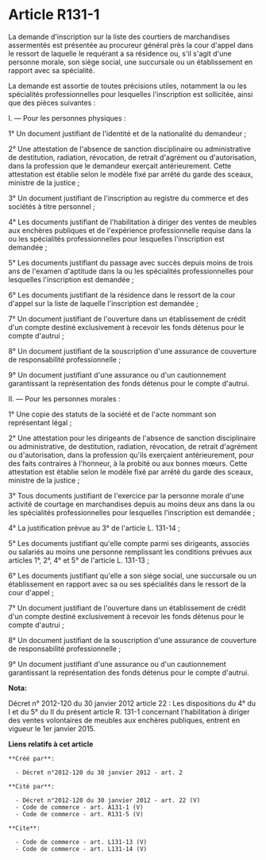 # Article R131-1

La demande d'inscription sur la liste des courtiers de marchandises assermentés est présentée au procureur général près la
cour d'appel dans le ressort de laquelle le requérant a sa résidence ou, s'il s'agit d'une personne morale, son siège social,
une succursale ou un établissement en rapport avec sa spécialité. 

La demande est assortie de toutes précisions utiles, notamment la ou les spécialités professionnelles pour lesquelles
l'inscription est sollicitée, ainsi que des pièces suivantes : 

I. ― Pour les personnes physiques : 

1° Un document justifiant de l'identité et de la nationalité du demandeur ; 

2° Une attestation de l'absence de sanction disciplinaire ou administrative de destitution, radiation, révocation, de retrait
d'agrément ou d'autorisation, dans la profession que le demandeur exerçait antérieurement. Cette attestation est établie
selon le modèle fixé par arrêté du garde des sceaux, ministre de la justice ; 

3° Un document justifiant de l'inscription au registre du commerce et des sociétés à titre personnel ; 

4° Les documents justifiant de l'habilitation à diriger des ventes de meubles aux enchères publiques et de l'expérience
professionnelle requise dans la ou les spécialités professionnelles pour lesquelles l'inscription est demandée ; 

5° Les documents justifiant du passage avec succès depuis moins de trois ans de l'examen d'aptitude dans la ou les
spécialités professionnelles pour lesquelles l'inscription est demandée ; 

6° Les documents justifiant de la résidence dans le ressort de la cour d'appel sur la liste de laquelle l'inscription est
demandée ; 

7° Un document justifiant de l'ouverture dans un établissement de crédit d'un compte destiné exclusivement à recevoir les
fonds détenus pour le compte d'autrui ; 

8° Un document justifiant de la souscription d'une assurance de couverture de responsabilité professionnelle ; 

9° Un document justifiant d'une assurance ou d'un cautionnement garantissant la représentation des fonds détenus pour le
compte d'autrui. 

II. ― Pour les personnes morales : 

1° Une copie des statuts de la société et de l'acte nommant son représentant légal ; 

2° Une attestation pour les dirigeants de l'absence de sanction disciplinaire ou administrative, de destitution, radiation,
révocation, de retrait d'agrément ou d'autorisation, dans la profession qu'ils exerçaient antérieurement, pour des faits
contraires à l'honneur, à la probité ou aux bonnes mœurs. Cette attestation est établie selon le modèle fixé par arrêté du
garde des sceaux, ministre de la justice ; 

3° Tous documents justifiant de l'exercice par la personne morale d'une activité de courtage en marchandises depuis au moins
deux ans dans la ou les spécialités professionnelles pour lesquelles l'inscription est demandée ; 

4° La justification prévue au 3° de l'article L. 131-14 ; 

5° Les documents justifiant qu'elle compte parmi ses dirigeants, associés ou salariés au moins une personne remplissant les
conditions prévues aux articles 1°, 2°, 4° et 5° de l'article L. 131-13 ;

6° Les documents justifiant qu'elle a son siège social, une succursale ou un établissement en rapport avec sa ou ses
spécialités dans le ressort de la cour d'appel ; 

7° Un document justifiant de l'ouverture dans un établissement de crédit d'un compte destiné exclusivement à recevoir les
fonds détenus pour le compte d'autrui ; 

8° Un document justifiant de la souscription d'une assurance de couverture de responsabilité professionnelle ; 

9° Un document justifiant d'une assurance ou d'un cautionnement garantissant la représentation des fonds détenus pour le
compte d'autrui.

**Nota:**

Décret n° 2012-120 du 30 janvier 2012 article 22 : Les dispositions du 4° du I et du 5° du II du présent article R. 131-1
concernant l'habilitation à diriger des ventes volontaires de meubles aux enchères publiques, entrent en vigueur le 1er
janvier 2015.

**Liens relatifs à cet article**

	**Créé par**:

	  - Décret n°2012-120 du 30 janvier 2012 - art. 2

	**Cité par**:

	  - Décret n°2012-120 du 30 janvier 2012 - art. 22 (V)
	  - Code de commerce - art. A131-1 (V)
	  - Code de commerce - art. R131-5 (V)

	**Cite**:

	  - Code de commerce - art. L131-13 (V)
	  - Code de commerce - art. L131-14 (V)
